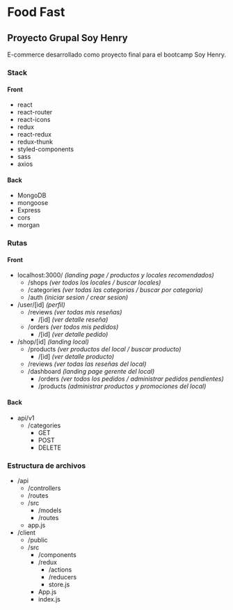 # Food Fast

## Proyecto Grupal Soy Henry

E-commerce desarrollado como proyecto final para el bootcamp Soy Henry.

### Stack

#### Front

-   react
-   react-router
-   react-icons
-   redux
-   react-redux
-   redux-thunk
-   styled-components
-   sass
-   axios

#### Back

-   MongoDB
-   mongoose
-   Express
-   cors
-   morgan

### Rutas

#### Front

-   localhost:3000/ _(landing page / productos y locales recomendados)_
    -   /shops _(ver todos los locales / buscar locales)_
    -   /categories _(ver todas las categorias / buscar por categoria)_
    <!-- -   /productos _(ver todos los productos / buscar productos)_ -->
    -   /auth _(iniciar sesion / crear sesion)_
-   /user/[id] _(perfil)_
    -   /reviews _(ver todas mis reseñas)_
        - /[id] _(ver detalle reseña)_
    -   /orders _(ver todos mis pedidos)_ 
        - /[id] _(ver detalle pedido)_
-   /shop/[id] _(landing local)_
    -   /products _(ver productos del local / buscar producto)_
        - /[id] _(ver detalle producto)_
    -   /reviews _(ver todas las reseñas del local)_
    -   /dashboard _(landing page gerente del local)_
        -   /orders _(ver todos los pedidos / administrar pedidos pendientes)_
        -   /products _(administrar productos y promociones del local)_

#### Back

-   api/v1
    -   /categories
        -   GET
        -   POST
        -   DELETE

### Estructura de archivos

-   /api
    -   /controllers
    -   /routes
    -   /src
        -   /models
        -   /routes
    -   app.js
-   /client
    -   /public
    -   /src
        -   /components
        -   /redux
            -   /actions
            -   /reducers
            -   store.js
        -   App.js
        -   index.js
